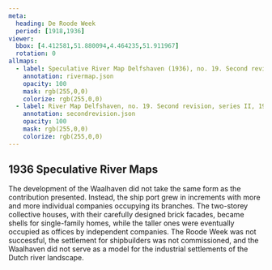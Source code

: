 ```yaml
---
meta:
  heading: De Roode Week
  period: [1918,1936]
viewer:
  bbox: [4.412581,51.880094,4.464235,51.911967]
  rotation: 0
allmaps:
  - label: Speculative River Map Delfshaven (1936), no. 19. Second revision, series II, 2023. Sticker paper, 702 x 990 mm, scale 1:5,000. The Berlage. Based on River Map Delfshaven, no. 19. Second revision, series II, 1936. 702 x 990 mm, scale 1:5,000. Geoplaza, VU Amsterdam. Signature LL.11007gk.
    annotation: rivermap.json
    opacity: 100
    mask: rgb(255,0,0)
    colorize: rgb(255,0,0)
  - label: River Map Delfshaven, no. 19. Second revision, series II, 1936. 702 x 990 mm, scale 1:5,000. Geoplaza, VU Amsterdam. Signature LL.11007gk.
    annotation: secondrevision.json
    opacity: 100
    mask: rgb(255,0,0)
    colorize: rgb(255,0,0)
---
```


## 1936 Speculative River Maps

The development of the Waalhaven did not take the same form as the contribution presented. Instead, the ship port grew in increments with more and more individual companies occupying its branches. The two-storey collective houses, with their carefully designed brick facades, became shells for single-family homes, while the taller ones were eventually occupied as offices by independent companies. The Roode Week was not successful, the settlement for shipbuilders was not commissioned, and the Waalhaven did not serve as a model for the industrial settlements of the Dutch river landscape.

